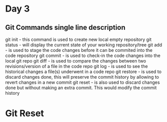 # Day 3

## Git Commands single line description

git init - this command is used to create new local empty repository
git status - will display the current state of your working repository/tree
git add - is used to stage the code changes before it can be commited into the code repository
git commit - is used to check-in the code changes into the local git repo
git diff - is used to compare the changes between two revisions/version of a file in the code repo
git log - is used to see the historical changes a file(s) underwent in a code repo
git restore - is used to discard changes done, this will preserve the commit history by allowing to revert changes in a new commit
git reset - is also used to discard changes done but without making an extra commit.  This would modify the commit history

# Git Reset
